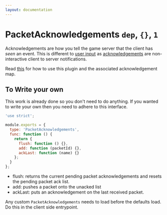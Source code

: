 ```yaml
---
layout: documentation
---
```


# PacketAcknowledgements `dep`, `{}`, `1`

Acknowledgements are how you tell the game server that the client has *seen* an event. This is different to [user input](/website/docs/guides/actions) as [acknowledgements](/website/docs/guides/ackmap) are non-interactive client to server notifications.

Read [this](/website/docs/guides/ackmap) for how to use this plugin and the associated acknowledgement map.

## To Write your own
This work is already done so you don't need to do anything. If you wanted to write your own then you need to adhere to this interface.

~~~javascript
'use strict';

module.exports = {
  type: 'PacketAcknowledgements',
  func: function () {
    return {
      flush: function () {},
      add: function (packetId) {},
      ackLast: function (name) {}
    };
  }
};
~~~

- flush: returns the current pending packet acknowledgements and resets the pending packet ack list.
- add: pushes a packet onto the unacked list
- ackLast: puts an acknowledgement on the last received packet.

Any custom `PacketAcknowledgements` needs to load before the defaults load. Do this in the client side entrypoint.